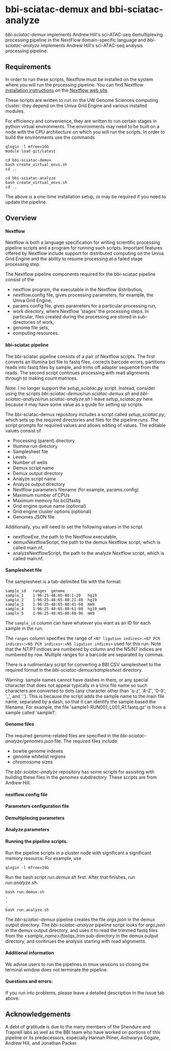 # bbi-sciatac-demux and bbi-sciatac-analyze

*bbi-sciatac-demux* implements Andrew Hill's sci-ATAC-seq demultiplexing processing pipeline in the NextFlow domain-specific language and *bbi-sciatac-analyze* implements Andrew Hill's sci-ATAC-seq analysis processing pipeline.

## Requirements

In order to run these scripts, Nextflow must be installed on the system where you will run the processing pipeline. You can find Nextflow [installation instructions](https://www.nextflow.io/docs/latest/getstarted.html#installation) on the [Nextflow web site](https://www.nextflow.io).

These scripts are written to run on the UW Genome Sciences computing cluster: they depend on the Univa Grid Engine and various installed modules.

For efficiency and convenience, they are written to run certain stages in python virtual environments. The environments may need to be built on a node with the CPU architecture on which you will run the scripts. In order to build the environments use the commands

```
qlogin -l mfree=16G
module load git/latest

cd bbi-sciatac-demux
bash create_virtual_envs.sh
cd ..

cd bbi-sciatac-analyze
bash create_virtual_envs.sh
cd ..
```

The above is a one-time installation setup, or may be required if you need to update the pipeline.

## Overview

#### Nextflow

Nextflow is both a language specification for writing scientific processing pipeline scripts and a program for running such scripts. Important features offered by Nextflow include support for distributed computing on the Univa Grid Engine and the ability to resume processing at a failed stage processing step.

The Nextflow pipeline components required for the bbi-sciatac pipeline consist of the

* nextflow program, the executable in the Nextflow distribution,
* nextflow.config file, gives processing parameters, for example, the Univa Grid Engine,
* params.config file, gives parameters for a particular processing run,
* work directory, where Nextflow 'stages' the processing steps. In particular, files created during the processing are stored in sub-directories of work,
* genome file sets,
* computing resources.

#### bbi-sciatac pipeline

The bbi-sciatac pipeline consists of a pair of Nextflow scripts. The first converts an Illumina bcl file to fastq files, corrects barcode errors, partitions reads into fastq files by sample, and trims off adapter sequence from the reads. The second script continues processing with read alignments through to making count matrices.

Note: I no longer support the *setup_sciatac.py* script. Instead, consider using the scripts *bbi-sciatac-demux/run.sciatac-demux.sh* and *bbi-sciatac-analyze/run.sciatac-analyze.sh* I leave *setup_sciatac.py* here because it may have some value as a guide for setting up scripts.

The bbi-sciatac-demux repository includes a script called *setup_sciatac.py*, which sets up the required directories and files for the pipeline runs. The script prompts for required values and allows editing of values. The editable values consist of

* Processing (parent) directory
* Illumina run directory
* Samplesheet file
* Levels
* Number of wells
* Demux script name
* Demux output directory
* Analyze script name
* Analyze output directory
* Nextflow parameters filename (for example, params.config)
* Maximum number of CPUs
* Maximum memory for bcl2fastq
* Grid engine queue name (optional)
* Grid engine cluster options (optional)
* Genomes JSON file

Additionally, you will need to set the following values in the script

* nextflowExe, the path to the Nextflow executable,
* demuxNextflowScript, the path to the demux Nextflow script, which is called main.nf,
* analyzeNextflowScript, the path to the analyze Nextflow script, which is called main.nf.

#### Samplesheet file

The samplesheet is a tab-delimited file with the format:

```
sample_id   ranges  genome
sample_1    1-96:25-48:65-80:1-20   hg19
sample_2    1-96:25-48:65-80:21-40  hg19
sample_3    1-96:25-48:65-80:41-60  mm9
sample_4    1-96:25-48:65-80:61-80  hg19_mm9
sample_5    1-96:25-48:65-80:80-96  mm9
```

The `sample_id` column can have whatever you want as an ID for each sample in the run.

The `ranges` column specifies the range of `<N7 ligation indices>:<N7 PCR indices>:<N5 PCR indices>:<N5 ligation indices>` used for this run. Note that the N7/P7 indices are numbered by column and the N5/N7 indices are numbered by row. Multiple ranges for a barcode are separated by commas.

There is a rudimentary script for converting a BBI CSV samplesheet to the required format in the *bbi-sciatac-demux/samplesheet* directory.

Warning: sample names cannot have dashes in them, or any special character that does not appear typically in a Unix file name so such characters are converted to dots (any character other than 'a-z', 'A-Z', '0-9', '_',  and '.'). This is because the script adds the sample name to the main file name, separated by a dash, so that it can identify the sample based the filename. For example, the file 'sample1-RUN001_L001_R1.fastq.gz' is from a sample called 'sample1'.

#### Genome files

The required genome-related files are specified in the *bbi-sciatac-analyze/genomes.json* file. The required files include

* bowtie genome indexes
* genome whitelist regions
* chromosome sizes

The *bbi-sciatac-analyze* repository has some scripts for assisting with building these files in the *genomes* subdirectory. These scripts are from Andrew Hill.

#### nextflow.config file

#### Parameters configuration file

#### Demultiplexing parameters

#### Analyze parameters

#### Running the pipeline scripts.

Run the pipeline scripts in a cluster node with significant a significant memory resource. For example, use

```
qlogin -l mfree=16G
```

Run the bash script *run.demux.sh* first. After that finishes, run *run.analyze.sh*.

```
bash run.demux.sh
.
.
.
bash run.analyze.sh
```

The *bbi-sciatac-demux* pipeline creates the file *args.json* in the demux output directory. The *bbi-sciatac-analyze* pipeline script looks for *args.json* in the demux output directory, and uses it to read the trimmed fastq files from the *<sample_name>/fastqs_trim* sub-directory in the demux output directory, and continues the analysis starting with read alignments.

#### Additional information

We advise users to run the pipelines in tmux sessions so closing the terminal window does not terminate the pipeline.

#### Questions and errors:
If you run into problems, please leave a detailed description in the issue tab above.

## Acknowledgements

A debt of gratitude is due to the many members of the Shendure and Trapnell labs as well as the BBI team who have worked on portions of this pipeline or its predecessors, especially Hannah Pliner, Aishwarya Gogate, Andrew Hill, and Jonathan Packer.
